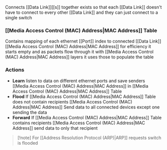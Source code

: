 Connects [[Data Link]][[s]] together 
exists so that each [[Data Link]] doesn't have to connect to every 
other [[Data Link]] and they can just connect to a single switch
### [[Media Access Control (MAC) Address|MAC Address]] Table
Contains mapping of each ethernet [[Port]] index 
to connected [[Data Link]] [[Media Access Control (MAC) Address|MAC Address]] for efficiency
it starts empty and as packets flow through it
with [[Media Access Control (MAC) Address|MAC Address]] layers it uses those to populate the table
### Actions
- **Learn** listen to data on different ethernet ports
  and save senders [[Media Access Control (MAC) Address|MAC Address]] in [[Media Access Control (MAC) Address|MAC Address]] Table
- **Flood** If [[Media Access Control (MAC) Address|MAC Address]] Table does not contain recipients [[Media Access Control (MAC) Address|MAC Address]] 
  Send data to all connected devices except one sending the data
- **Forward** If [[Media Access Control (MAC) Address|MAC Address]] Table contains recipients [[Media Access Control (MAC) Address|MAC Address]]
  send data to only that recipient
> [!note] For [[Address Resolution Protocol (ARP)|ARP]] requests switch is flooded
